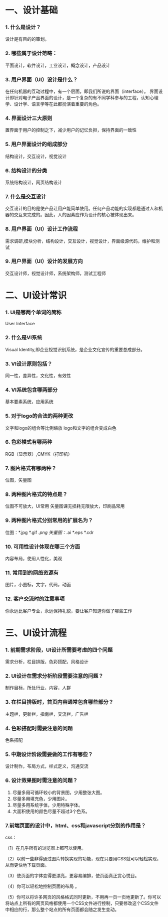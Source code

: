 # 一、设计基础
### 1.	什么是设计？
设计是有目的的策划。
### 2.	哪些属于设计范畴：
 平面设计，软件设计，工业设计，概念设计，产品设计
### 3.	用户界面（UI）设计是什么？
 在任何机器的互动过程中，有一个层面，即我们所说的界面（interface）。
 界面设计即针对电子产品界面的设计，是一个复杂的有不同学科参与的工程，认知心理学、设计学、语言学等在此都扮演着重要的角色。
### 4.	界面设计三大原则
置界面于用户的控制之下，减少用户的记忆负担，保持界面的一致性
### 5.	用户界面设计的组成部分
结构设计，交互设计，视觉设计
### 6.	结构设计的分类
系统结构设计，网页结构设计
### 7.	什么是交互设计
交互设计的目的是使产品让用户能简单使用。任何产品功能的实现都是通过人和机器的交互来完成的。因此，人的因素应作为设计的核心被体现出来。
### 8.	用户界面（UI）设计工作流程
 需求调研,模块分析，结构设计，交互设计，视觉设计，界面级源代码，维护和测试
### 9.	用户界面（UI）设计的发展方向
交互设计师，视觉设计师，系统架构师，测试工程师
# 二、UI设计常识
### 1.	UI是哪两个单词的简称 
User Interface
### 2.	什么是VI系统
Visual Identity,即企业视觉识别系统，是企业文化宣传的重要总成部分。
### 3.	VI设计原则包括？
同一性，差异性，文化性，有效性
### 4.	VI系统包含哪两部分
基本要素系统，应用系统
### 5.	对于logo的合法的两种更改
文字和logo的组合等比例缩放 logo和文字的组合变成白色
### 6.	色彩模式有哪两种
RGB（显示器）,CMYK（打印机）
### 7.	图片格式有哪两种？
位图，矢量图
### 8.	两种图片格式的特点是？
位图不可放大，UI常用
矢量图课无损耗无限放大，印刷品常用
### 9.	两种图片格式分别常用的扩展名为？
位图：*.jpg *.gif *.png
矢量图：*.ai *.eps *.cdr
### 10.	可用性设计体现在哪三个方面
内容布局，使用人性化，美观
### 11.	常用到的网络资源有
图片，小图标，文字，代码，动画
### 12.	客户交流时的注意事项
你永远比客户专业，永远保持礼貌，要让客户知道你做了哪些工作
# 三、UI设计流程
### 1.	前期需求阶段，UI设计所需要考虑的四个问题
需求分析，栏目排版，色彩搭配，风格设计
### 2.	UI设计在需求分析阶段需要注意的问题？
制作目标，所处行业，内容，人群
### 3.	在栏目排版时，首页内容通常包含哪些部分？
主题栏，更新栏，指南栏，交流栏，广告栏
### 4.	色彩搭配时需要注意的问题
色系搭配
### 5.	中期设计阶段需要做的工作有哪些？
设计制作，布局方式，样式定义，沟通交流
### 6.	设计效果图时需注意的问题？
1.  尽量多用可循环较小的背景图，少用整张大图。  
2.  尽量多用填充色，少用图片。
3.  尽量多用系统字体，少用特殊字体。
4.  大面积使用的颜色尽量不超过3个色系。

### 7.前端页面的设计中，html、css和javascript分别的作用是？
css：

（1）在几乎所有的浏览器上都可以使用。 

（2）以前一些非得通过图片转换实现的功能，现在只要用CSS就可以轻松实现，从而更快地下载页面。 

（3）使页面的字体变得更漂亮，更容易编排，使页面真正赏心悦目。

（4）你可以轻松地控制页面的布局 。 

（5）你可以将许多网页的风格格式同时更新，不用再一页一页地更新了。你可以将站点上所有的网页风格都使用一个CSS文件进行控制，只要修改这个CSS文件中相应的行，那么整个站点的所有页面都会随之发生变动。

